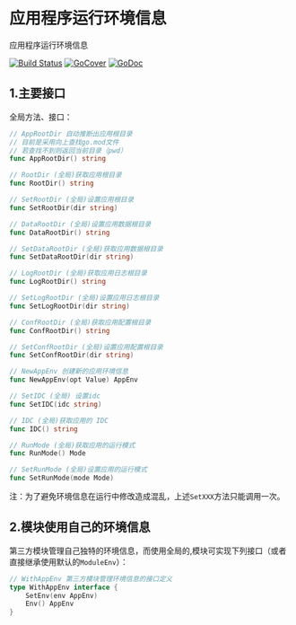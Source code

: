 # 应用程序运行环境信息

应用程序运行环境信息

[![Build Status](https://travis-ci.org/fsgo/fsenv.png?branch=master)](https://travis-ci.org/fsgo/fsenv)
[![GoCover](https://gocover.io/_badge/github.com/fsgo/fsenv)](https://gocover.io/github.com/fsgo/fsenv)
[![GoDoc](https://godoc.org/github.com/fsgo/fsenv?status.svg)](https://godoc.org/github.com/fsgo/fsenv)


## 1.主要接口
全局方法、接口：
```go
// AppRootDir 自动推断出应用根目录
// 目前是采用向上查找go.mod文件
// 若查找不到则返回当前目录（pwd）
func AppRootDir() string

// RootDir (全局)获取应用根目录
func RootDir() string

// SetRootDir (全局)设置应用根目录
func SetRootDir(dir string)

// DataRootDir (全局)设置应用数据根目录
func DataRootDir() string 

// SetDataRootDir (全局)获取应用数据根目录
func SetDataRootDir(dir string)

// LogRootDir (全局)获取应用日志根目录
func LogRootDir() string

// SetLogRootDir (全局)设置应用日志根目录
func SetLogRootDir(dir string)

// ConfRootDir (全局)获取应用配置根目录
func ConfRootDir() string

// SetConfRootDir (全局)设置应用配置根目录
func SetConfRootDir(dir string)

// NewAppEnv 创建新的应用环境信息
func NewAppEnv(opt Value) AppEnv

// SetIDC (全局) 设置idc
func SetIDC(idc string) 

// IDC (全局)获取应用的 IDC
func IDC() string 

// RunMode (全局)获取应用的运行模式
func RunMode() Mode 

// SetRunMode (全局)设置应用的运行模式
func SetRunMode(mode Mode)
```
注：为了避免环境信息在运行中修改造成混乱，上述`SetXXX`方法只能调用一次。  


## 2.模块使用自己的环境信息
第三方模块管理自己独特的环境信息，而使用全局的,模块可实现下列接口（或者直接继承使用默认的`ModuleEnv`）：
```go
// WithAppEnv 第三方模块管理环境信息的接口定义
type WithAppEnv interface {
	SetEnv(env AppEnv)
	Env() AppEnv
}
```

